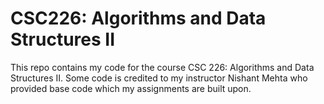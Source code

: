 # CSC226: Algorithms and Data Structures II
This repo contains my code for the course CSC 226: Algorithms and Data Structures II. Some code is credited to my instructor Nishant Mehta who provided base code which my assignments are built upon. 
